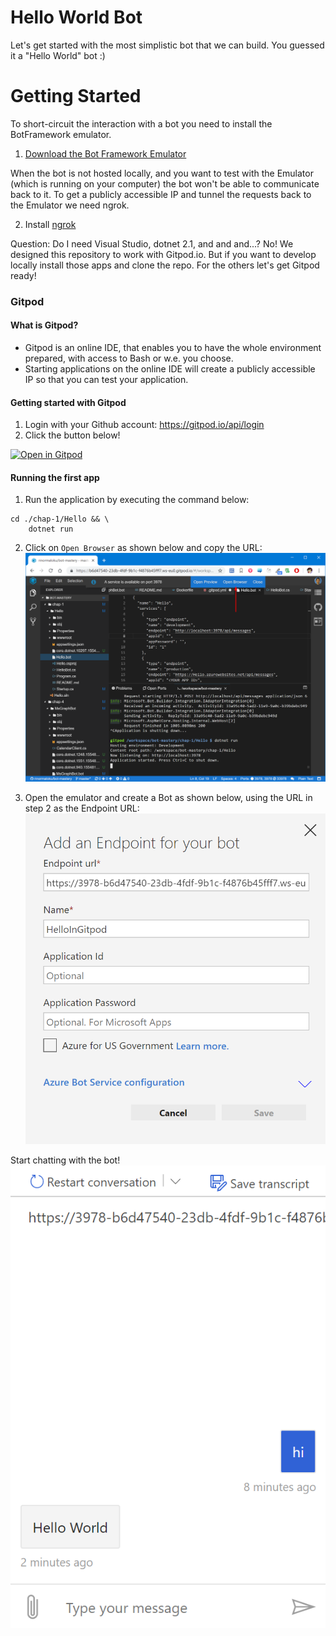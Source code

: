 # Hello World Bot

Let's get started with the most simplistic bot that we can build. You guessed it a "Hello World" bot :)

# Getting Started
To short-circuit the interaction with a bot you need to install the BotFramework emulator. 
1. [Download the Bot Framework Emulator](https://github.com/Microsoft/BotFramework-Emulator/releases)

When the bot is not hosted locally, and you want to test with the Emulator (which is running on your computer) the bot won't be able to communicate back to it. To get a publicly accessible IP and tunnel the requests back to the Emulator we need ngrok.

2. Install [ngrok](https://ngrok.com/)

Question: Do I need Visual Studio, dotnet 2.1, and and and...? No! We designed this repository to work with Gitpod.io. But if you want to develop locally install those apps and clone the repo. For the others let's get Gitpod ready!

### Gitpod
#### What is Gitpod?
* Gitpod is an online IDE, that enables you to have the whole environment prepared, with access to Bash or w.e. you choose.
* Starting applications on the online IDE will create a publicly accessible IP so that you can test your application.

#### Getting started with Gitpod
1. Login with your Github account: https://gitpod.io/api/login
2. Click the button below!

[![Open in Gitpod](https://gitpod.io/button/open-in-gitpod.svg)](https://gitpod.io/#https://github.com/rinormaloku/bot-mastery)

#### Running the first app
1. Run the application by executing the command below:
```
cd ./chap-1/Hello && \
    dotnet run
```
2. Click on `Open Browser` as shown below and copy the URL:
![Gitpod](./images/gitpod-generated-url.png)

3. Open the emulator and create a Bot as shown below, using the URL in step 2 as the Endpoint URL:
![Configure bot emulator](./images/configure-bot-in-emulator.png)

Start chatting with the bot!
![chatting](./images/chatting.png)
